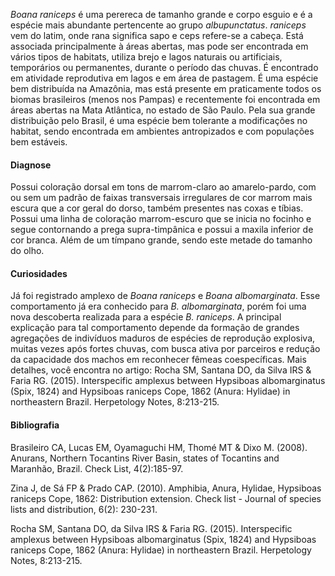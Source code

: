 ﻿*Boana raniceps* é uma perereca de tamanho grande e corpo esguio e é a espécie mais abundante pertencente ao grupo *albupunctatus*. *raniceps* vem do latim, onde rana significa sapo e ceps refere-se a cabeça. Está associada principalmente à áreas abertas, mas pode ser encontrada em vários tipos de habitats, utiliza brejo e lagos naturais ou artificiais, temporários ou permanentes, durante o período das chuvas. É encontrado em atividade reprodutiva em lagos e em área de pastagem. É uma espécie bem distribuída na Amazônia, mas está presente em praticamente todos os biomas brasileiros (menos nos Pampas) e recentemente foi encontrada em áreas abertas na Mata Atlântica, no estado de São Paulo. Pela sua grande distribuição pelo Brasil, é uma espécie bem tolerante a modificações no habitat, sendo encontrada em ambientes <glossario>antropizados</glossario> e com populações bem estáveis.


#### Diagnose


Possui coloração dorsal em tons de marrom-claro ao amarelo-pardo, com ou sem um padrão de faixas transversais irregulares de cor marrom mais escura que a cor geral do dorso, também presentes nas coxas e tíbias. Possui uma linha de coloração marrom-escuro que se inicia no focinho e segue contornando a prega supra-timpânica e possui a maxila inferior de cor branca. Além de um tímpano grande, sendo este metade do tamanho do olho.


#### Curiosidades


Já foi registrado <glossario>amplexo</glossario> de *Boana raniceps* e *Boana albomarginata*. Esse comportamento já era conhecido para *B. albomarginata*, porém foi uma nova descoberta realizada para a espécie *B. raniceps*. A principal explicação para tal comportamento depende da formação de grandes agregações de indivíduos maduros de espécies de reprodução explosiva, muitas vezes após fortes chuvas, com busca ativa por parceiros e redução da capacidade dos machos em reconhecer fêmeas coespecíficas. Mais detalhes, você encontra no artigo: Rocha SM, Santana DO, da Silva IRS & Faria RG. (2015). Interspecific amplexus between Hypsiboas albomarginatus (Spix, 1824) and Hypsiboas raniceps Cope, 1862 (Anura: Hylidae) in northeastern Brazil. Herpetology Notes, 8:213-215.
  



#### Bibliografia


Brasileiro CA, Lucas EM, Oyamaguchi HM, Thomé MT & Dixo M. (2008). Anurans, Northern Tocantins River Basin, states of Tocantins and Maranhão, Brazil. Check List, 4(2):185-97.


Zina J, de Sá FP & Prado CAP. (2010). Amphibia, Anura, Hylidae, Hypsiboas raniceps Cope, 1862: Distribution extension. Check list - Journal of species lists and distribution, 6(2): 230-231.


Rocha SM, Santana DO, da Silva IRS & Faria RG. (2015). Interspecific amplexus between Hypsiboas albomarginatus (Spix, 1824) and Hypsiboas raniceps Cope, 1862 (Anura: Hylidae) in northeastern Brazil. Herpetology Notes, 8:213-215.
